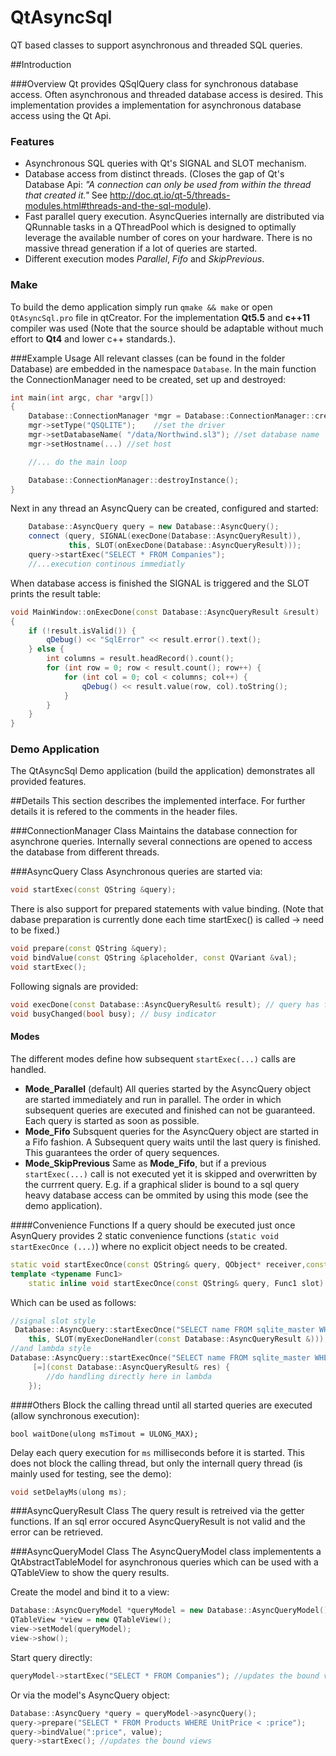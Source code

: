 # QtAsyncSql
QT based classes to support asynchronous and threaded SQL queries.
 
##Introduction

###Overview
Qt provides QSqlQuery class for synchronous database access. Often asynchronous and threaded database access is desired. This implementation provides a implementation for asynchronous database access using the Qt Api.

### Features 
* Asynchronous SQL queries with Qt's SIGNAL and SLOT mechanism.
* Database access from distinct threads. 
(Closes the gap of Qt's Database Api: *"A connection can only be used from within the thread that created it."* See http://doc.qt.io/qt-5/threads-modules.html#threads-and-the-sql-module).
* Fast parallel query execution. 
AsyncQueries internally are distributed via QRunnable tasks in a QThreadPool which is designed to optimally leverage the available number of cores on your hardware. There is no massive thread generation if a lot of queries are started.
* Different execution modes *Parallel*, *Fifo* and *SkipPrevious*.

### Make
To build the demo application simply run  `qmake && make` or open `QtAsyncSql.pro` file in qtCreator. 
For the implementation **Qt5.5** and **c++11** compiler was used (Note that the source should be adaptable without much effort to **Qt4**  and lower c++ standards.). 


###Example Usage
All relevant classes (can be found in the folder Database) are embedded in the namespace `Database`. In the main function the ConnectionManager need to be created, set up and destroyed:
```cpp
int main(int argc, char *argv[])
{
	Database::ConnectionManager *mgr = Database::ConnectionManager::createInstance();
	mgr->setType("QSQLITE");	//set the driver
	mgr->setDatabaseName( "/data/Northwind.sl3"); //set database name
	mgr->setHostname(...) //set host

	//... do the main loop

	Database::ConnectionManager::destroyInstance();
}
```
Next in any thread an AsyncQuery can be created, configured and started:
```cpp
	Database::AsyncQuery query = new Database::AsyncQuery();
	connect (query, SIGNAL(execDone(Database::AsyncQueryResult)),
			 this, SLOT(onExecDone(Database::AsyncQueryResult)));
	query->startExec("SELECT * FROM Companies");
	//...execution continous immediatly
```

When database access is finished the SIGNAL is triggered and the SLOT prints the result table:

```cpp
void MainWindow::onExecDone(const Database::AsyncQueryResult &result)
{
	if (!result.isValid()) {
		qDebug() << "SqlError" << result.error().text();
	} else {
		int columns = result.headRecord().count();
		for (int row = 0; row < result.count(); row++) {
			for (int col = 0; col < columns; col++) {
				qDebug() << result.value(row, col).toString();
			}
		}
	}
}
```
### Demo Application
The QtAsyncSql Demo application (build the application) demonstrates all provided features.

##Details
This section describes the implemented interface. For further details it is refered to the comments in the header files.

###ConnectionManager Class
Maintains the database connection for asynchrone queries. Internally several connections are opened to access the database from different threads.

###AsyncQuery Class
Asynchronous queries are started via:
```cpp
void startExec(const QString &query);
```
 There is also support for prepared statements with value binding.  (Note that dabase preparation is currently done each time startExec() is called -> need to be fixed.)
```cpp
void prepare(const QString &query);
void bindValue(const QString &placeholder, const QVariant &val);
void startExec();
```
Following signals are provided:
```cpp
void execDone(const Database::AsyncQueryResult& result); // query has finished execution
void busyChanged(bool busy); // busy indicator
```

#### Modes
The different modes define how subsequent `startExec(...)` calls are handled.

* **Mode_Parallel** (default)
 All queries started by the AsyncQuery object are started immediately and run in parallel. The order in which subsequent queries are executed and finished can not be guaranteed. Each query is started as soon as possible. 
* **Mode_Fifo**
Subsquent queries for the AsyncQuery object are started in a Fifo fashion. A Subsequent query waits until the last query is finished. This guarantees the order of query sequences. 
* **Mode_SkipPrevious**
 Same as **Mode_Fifo**, but if a previous `startExec(...)` call is not executed yet it is skipped and overwritten by the currrent query. E.g. if a graphical slider is bound to a sql query heavy database access can be ommited by using this mode (see the demo application).

####Convenience Functions
If a query should be executed just once AsynQuery provides 2 static convenience functions (`static void startExecOnce
(...)`) where no explicit object needs to be created.
```cpp
static void startExecOnce(const QString& query, QObject* receiver,const char* member);
template <typename Func1>
	static inline void startExecOnce(const QString& query, Func1 slot)
```
Which can be used as follows:

```cpp
//signal slot style
 Database::AsyncQuery::startExecOnce("SELECT name FROM sqlite_master WHERE type='table'",
	this, SLOT(myExecDoneHandler(const Database::AsyncQueryResult &)));
//and lambda style
Database::AsyncQuery::startExecOnce("SELECT name FROM sqlite_master WHERE type='table'",
	 [=](const Database::AsyncQueryResult& res) {
		//do handling directly here in lambda
	});
```

####Others
Block the calling thread until all started queries are executed (allow synchronous execution):
```
bool waitDone(ulong msTimout = ULONG_MAX);
```
Delay each query execution for `ms` milliseconds before it is started. This does not block the calling thread, but only the internall query thread  (is mainly used for testing, see the demo):
```cpp
void setDelayMs(ulong ms);
```


###AsyncQueryResult Class
The query result is retreived via the getter functions. If an sql error occured AsyncQueryResult is not valid and the error can be retrieved.

###AsyncQueryModel Class
The AsyncQueryModel class implementents a QtAbstractTableModel for asynchronous queries which can be used with a QTableView to show the query results.

Create the model and bind it to a view:
```cpp
Database::AsyncQueryModel *queryModel = new Database::AsyncQueryModel();
QTableView *view = new QTableView();
view->setModel(queryModel);
view->show();
```
Start query directly:
```cpp
queryModel->startExec("SELECT * FROM Companies"); //updates the bound views
```
Or via the model's AsyncQuery object:
```cpp
Database::AsyncQuery *query = queryModel->asyncQuery();
query->prepare("SELECT * FROM Products WHERE UnitPrice < :price");
query->bindValue(":price", value);
query->startExec(); //updates the bound views
```